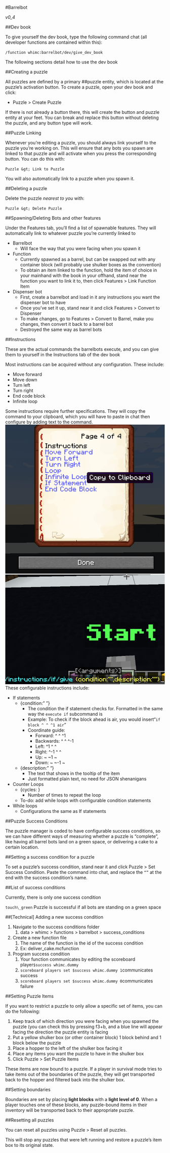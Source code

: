 #Barrelbot

_v0_4_

##Dev book

To give yourself the dev book, type the following command chat (all developer functions are contained within this):

`/function whimc:barrelbot/dev/give_dev_book`

The following sections detail how to use the dev book

##Creating a puzzle

All puzzles are defined by a primary ##puzzle entity, which is located at the puzzle’s activation button. To create a puzzle, open your dev book and click:

* Puzzle &gt; Create Puzzle

If there is not already a button there, this will create the button and puzzle entity at your feet. You can break and replace this button without deleting the puzzle, and any button type will work.

##Puzzle Linking

Whenever you’re editing a puzzle, you should always link yourself to the puzzle you’re working on. This will ensure that any bots you spawn are linked to that puzzle and will activate when you press the corresponding button. You can do this with:

`Puzzle &gt; Link to Puzzle`

You will also automatically link to a puzzle when you spawn it.

##Deleting a puzzle

Delete the puzzle *nearest to you* with:

`Puzzle &gt; Delete Puzzle`

##Spawning/Deleting Bots and other features

Under the Features tab, you’ll find a list of spawnable features. They will automatically link to whatever puzzle you’re currently linked to

* Barrelbot
    * Will face the way that you were facing when you spawn it
* Function
    * Currently spawned as a barrel, but can be swapped out with any container block (will probably use shulker boxes as the convention)
    * To obtain an item linked to the function, hold the item of choice in your mainhand with the book in your offhand, stand near the function you want to link it to, then click Features &gt; Link Function Item
* Dispenser bot
    * First, create a barrelbot and load in it any instructions you want the dispenser bot to have
    * Once you’ve set it up, stand near it and click Features &gt; Convert to Dispenser
    * To make changes, go to Features &gt; Convert to Barrel, make you changes, then convert it back to a barrel bot
    * Destroyed the same way as barrel bots

##Instructions

These are the actual commands the barrelbots execute, and you can give them to yourself in the Instructions tab of the dev book

Most instructions can be acquired without any configuration. These include:

* Move forward
* Move down
* Turn left
* Turn right
* End code block
* Infinite loop

Some instructions require further specifications. They will copy the command to your clipboard, which you will have to paste in chat then configure by adding text to the command.\
![](./pasted+image+0+1.png)![](./pasted+image+0+2.png)\
These configurable instructions include:

* If statements
    * {condition:”  ”}
        * The condition the if statement checks for. Formatted in the same way the `execute if` subcommand is
        * Example: To check if the block ahead is air, you would insert“`if block ^ ^ ^1 air`”
        * Coordinate guide:
            * Forward: ^ ^ ^1
            * Backwards: ^ ^ ^-1
            * Left: ^1 ^ ^
            * Right: ^-1 ^ ^
            * Up: ~ ~1 ~
            * Down: ~ ~-1 ~
    * {description:”  “}
        * The text that shows in the tooltip of the item
        * Just formatted plain text, no need for JSON shenanigans
* Counter Loops
    * {cycles: }
        * Number of times to repeat the loop
    * To-do: add while loops with configurable condition statements
* While loops
    * Configurations the same as If statements

##Puzzle Success Conditions

The puzzle manager is coded to have configurable success conditions, so we can have different ways of measuring whether a puzzle is “complete”, like having all barrel bots land on a green space, or delivering a cake to a certain location.

##Setting a success condition for a puzzle

To set a puzzle’s success condition, stand near it and click Puzzle &gt; Set Success Condition. Paste the command into chat, and replace the `“”` at the end with the success condition’s name.

##List of success conditions

Currently, there is only one success condition

`touch\_green`
  Puzzle is successful if all bots are standing on a green space

##[Technical] Adding a new success condition

1. Navigate to the success conditions folder
    1. data &gt; whimc &gt; functions &gt; barrelbot &gt; success\_conditions
2. Create a new function file
    1. The name of the function is the id of the success condition
    2. Ex: deliver\_cake.mcfunction
3. Program success condition
    1. Your function communicates by editing the scoreboard player`$success whimc.dummy`
    2. `scoreboard players set $success whimc.dummy 1`communicates success
    3. `scoreboard players set $success whimc.dummy 0`communicates failure

##Setting Puzzle Items

If you want to restrict a puzzle to only allow a specific set of items, you can do the following:

1. Keep track of which direction you were facing when you spawned the puzzle (you can check this by pressing f3+b, and a blue line will appear facing the direction the puzzle entity is facing
2. Put a yellow shulker box (or other container block) 1 block behind and 1 block below the puzzle
3. Place a hopper to the left of the shulker box facing it
4. Place any items you want the puzzle to have in the shulker box
5. Click Puzzle &gt; Set Puzzle Items

These items are now bound to a puzzle. If a player in survival mode tries to take items out of the boundaries of the puzzle, they will get transported back to the hopper and filtered back into the shulker box.

##Setting boundaries

Boundaries are set by placing **light blocks** with a **light level of 0**. When a player touches one of these blocks, any puzzle-bound items in their inventory will be transported back to their appropriate puzzle.

##Resetting all puzzles

You can reset all puzzles using Puzzle &gt; Reset all puzzles.

This will stop any puzzles that were left running and restore a puzzle’s item box to its original state.
